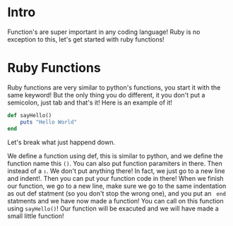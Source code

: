 # Intro

Function's are super important in any coding language! Ruby is no exception to this, let's get started with ruby functions!

# Ruby Functions

Ruby functions are very similar to python's functions, you start it with the same keyword! But the only thing you do different, it you don't put a semicolon, just tab and that's it! Here is an example of it!

```ruby
def sayHello()
	puts "Hello World"
end
```

Let's break what just happend down.

We define a function using def, this is similar to python, and we define the function name this `()`. You can also put function paramiters in there. Then instead of a **`:`**. We don't put anything there! In fact, we just go to a new line and indent!. Then you can put your function code in there! When we finish our function, we go to a new line, make sure we go to the same indentation as out def statment (so you don't stop the wrong one), and you put an <code class= "ruby"> end </code> statments and we have now made a function! You can call on this function using `sayHello()`! Our function will be exacuted and we will have made a small little function!
